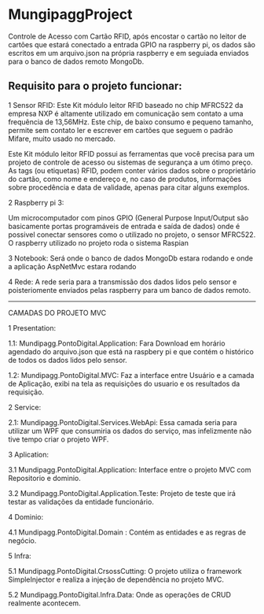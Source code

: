 # MungipaggProject

Controle de Acesso com Cartão RFID, após encostar o cartão no leitor de cartões que estará conectado a entrada GPIO na raspberry pi,
os dados são escritos em um arquivo.json na própria raspberry e em seguiada enviados para o banco de dados remoto MongoDb.


## Requisito para o projeto funcionar:

1 Sensor RFID:
Este Kit módulo leitor RFID baseado no chip MFRC522 da empresa NXP é altamente utilizado em comunicação sem contato a uma frequência de 
13,56MHz. Este chip, de baixo consumo e pequeno tamanho, permite sem contato ler e escrever em cartões que seguem o padrão Mifare, 
muito usado no mercado.

Este Kit módulo leitor RFID possui as ferramentas que você precisa para um projeto de controle de acesso ou sistemas de segurança 
a um ótimo preço. As tags (ou etiquetas) RFID, podem conter vários dados sobre o proprietário do cartão, como nome e endereço e,
no caso de produtos, informações sobre procedência e data de validade, apenas para citar alguns exemplos.

2 Raspberry pi 3:

Um microcomputador com pinos  GPIO (General Purpose Input/Output são basicamente portas programáveis de entrada e saída de dados)
onde é possivel conectar sensores como o utilizado no projeto, o sensor MFRC522. O raspberry utilizado no projeto roda o sistema Raspian

3 Notebook:
Será onde o banco de dados MongoDb estara rodando e onde a aplicação AspNetMvc estara rodando

4 Rede:
A rede seria para a transmissão dos dados lidos pelo sensor e poisteriomente enviados pelas raspberry para um banco de dados remoto.

______________________________________________________________________________________________________________________________

CAMADAS DO PROJETO MVC

1 Presentation:

1.1: Mundipagg.PontoDigital.Application: Fara Download em horário agendado do arquivo.json que está na raspbery pi e que contém o histórico de todos os dados lidos pelo sensor.

1.2: Mundipagg.PontoDigital.MVC: Faz a interface entre Usuário e a camada de Aplicação, exibi na tela as requisições do usuario e os resultados da requisição.

2 Service:

2.1: Mundipagg.PontoDigital.Services.WebApi: Essa camada seria para utilizar um WPF que consumiria os dados do serviço, mas infelizmente não tive tempo criar o projeto WPF.

3 Aplication:

3.1 Mundipagg.PontoDigital.Application: Interface entre  o projeto MVC com Repositorio e dominio.

3.2 Mundipagg.PontoDigital.Application.Teste: Projeto de teste que irá testar as validações da entidade funcionário.

4 Dominio:

4.1 Mundipagg.PontoDigital.Domain : Contém as entidades e as regras de negócio.

5 Infra:

5.1 Mundipagg.PontoDigital.CrsossCutting: O projeto utiliza o framework SimpleInjector e realiza a injeção de dependência no projeto MVC.

5.2 Mundipagg.PontoDigital.Infra.Data: Onde as operações de CRUD realmente acontecem.



